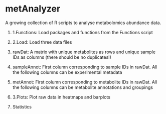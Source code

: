 # metAnalyzer
A growing collection of R scripts to analyse metabolomics abundance data. 

1. 1.Functions: Load packages and functions from the Functions script


2. 2.Load: Load three data files
1. rawDat: A matrix with unique metabolites as rows and unique sample IDs as columns (there should be no duplicates!)
2. sampleAnnot: First column corresponding to sample IDs in rawDat. All the following columns can be experimental metadata
3. metAnnot: First column corresponding to metabolite IDs in rawDat. All the following columns can be metabolite annotations and groupings
          
4. 3.Plots: Plot raw data in heatmaps and barplots
5. Statistics
